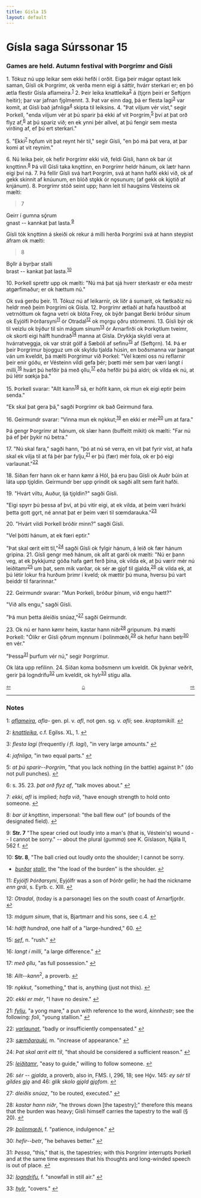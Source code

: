 ```yaml
---
title: Gísla 15
layout: default
---
```


# Gísla saga Súrssonar 15

### Games are held. Autumn festival with Þorgrímr and Gísli

1\. Tókuz nú upp leikar sem ekki hefði í orðit. Eiga þeir mágar optast leik saman, Gísli ok Þorgrímr, ok verða menn eigi á sáttir, hvárr sterkari er; en þó ætla flestir Gísla aflameira.<sup id="a1">[1](#myfootnote1)</sup> 2. Þeir leika knattleika<sup id="a2">[2](#myfootnote2)</sup> á (tj&#x1EB;rn þeiri er Seftj&#x1EB;rn heitir); þar var jafnan fj&#x1EB;lmennt. 3. Þat var einn dag, þá er flesta lagi<sup id="a3">[3](#myfootnote3)</sup> var komit, at Gísli bað jafnliga<sup id="a4">[4](#myfootnote4)</sup> skipta til leiksins. 4. "Þat viljum vér víst," segir Þorkell, "enda viljum vér at þú sparir þá ekki af vit Þorgrím,<sup id="a5">[5](#myfootnote5)</sup> því at þat orð flyz af,<sup id="a6">[6](#myfootnote6)</sup> at þú spariz við; en ek ynni þér allvel, at þú fengir sem mesta virðing af, ef þú ert sterkari."

5\. "Ekki<sup id="a7">[7](#myfootnote7)</sup> h&#x1EB;fum vit þat reynt hér til," segir Gísli, "en þó má þat vera, at þar komi at vit reynim."

6\. Nú leika þeir, ok hefir Þorgrímr ekki við, feldi Gísli, hann ok bar út kn&#x1EB;ttinn.<sup id="a8">[8](#myfootnote8)</sup> Þá vill Gísli taka kn&#x1EB;ttinn, en Þorgrímr heldr hánum, ok lætr hann eigi því ná. 7. Þá fellir Gísli svá hart Þorgrím, svá at hann hafði ekki við, ok af gekk skinnit af knúunum, en blóð st&#x1EB;kk ór n&#x1EB;sunum; (af gekk ok kj&#x1EB;tið af knjánum). 8. Þorgrímr stóð seint upp; hann leit til haugsins Vésteins ok mælti:

>7   
>   
Geirr í gumna sǫ́rum   
gnast -- kannkat þat lasta.<sup id="a9">[9](#myfootnote9)</sup>

Gísli tók kn&#x1EB;ttinn á skeiði ok rekur á milli herða Þorgrími svá at hann steypist áfram ok mælti:

>8   
>   
B&#x1EB;llr á byrþar stalli   
brast -- kankat þat lasta.<sup id="a10">[10](#myfootnote10)</sup>

10\. Þorkell sprettr upp ok mælti: "Nú má þat sjá hverr sterkastr er eða mestr atg&oslash;rfimaður; er ok hættum nú."

Ok svá gerðu þeir. 11. Tókuz nú af leikarnir, ok líðr á sumarit, ok fætkaðiz nú heldr með þeim Þorgrími ok Gísla. 12. Þorgrímr ætlaði at hafa haustboð at vetrnóttum ok fagna vetri ok blóta Frey, ok býðr þangat Berki bróður sínum ok Eyjólfi Þórðarsyni<sup id="a11">[11](#myfootnote11)</sup> ór Otradal<sup id="a12">[12](#myfootnote12)</sup> ok m&#x1EB;rgu &#x1EB;ðru stórmenni. 13. Gísli býr ok til veizlu ok býður til sín mágum sínum<sup id="a13">[13](#myfootnote13)</sup> ór Arnarfirði ok Þork&#x1EB;tlum tveimr, ok skorti eigi hálft hundrað<sup id="a14">[14](#myfootnote14)</sup> manna at Gísla. Drykkja skyldi vera at hvárratveggja, ok var strát gólf á Sæbóli af sefinu<sup id="a15">[15](#myfootnote15)</sup> af (Seft&#x1EB;rn). 14. Þá er þeir Þorgrímur bjogguz um ok skyldu tjalda húsin, en boðsmanna var þangat ván um kveldit, þá mælti Þorgrímur við Þorkel: "Vel k&oelig;mi oss nú reflarnir þeir enir góðu, er Vésteinn vildi gefa þér; þ&oelig;tti mér sem þar væri langt í milli,<sup id="a16">[16](#myfootnote16)</sup> hvárt þú hefðir þá með &#x1EB;llu,<sup id="a17">[17](#myfootnote17)</sup> eða hefðir þú þá aldri; ok vilda ek nú, at þú létir s&oelig;kja þá."

15\. Þorkell svarar: "Allt kann<sup id="a18">[18](#myfootnote18)</sup> sá, er hófit kann, ok mun ek eigi eptir þeim senda."

"Ek skal þat gera þá," sagði Þorgrímr ok bað Geirmund fara.

16\. Geirmundr svarar: "Vinna mun ek n&#x1EB;kkut;<sup id="a19">[19](#myfootnote19)</sup> en ekki er mér<sup id="a20">[20](#myfootnote20)</sup> um at fara."

Þá gengr Þorgrímr at hánum, ok slær hann (buffeitt mikit) ok mælti: "Far nú þá ef þér þykir nú betra."

17\. "Nú skal fara," sagði hann, "þó at nú sé verra, en vit þat fyrir víst, at hafa skal ek vilja til at fá þér þar fylju,<sup id="a21">[21](#myfootnote21)</sup> er þú (fær) mér fola, ok er þó eigi varlaunat."<sup id="a22">[22](#myfootnote22)</sup>

18\. Síðan ferr hann ok er hann k&oslash;mr á Hól, þá eru þau Gísli ok Auðr búin at láta upp tj&#x1EB;ldin. Geirmundr ber upp &#x1EB;rindit ok sagði allt sem farit hafði.

19\. "Hvárt viltu, Auður, ljá tj&#x1EB;ldin?" sagði Gísli.

"Eigi spyrr þú þessa af því, at þú vitir eigi, at ek vilda, at þeim væri hvárki þetta gott g&#x1EB;rt, né annat þat er þeim væri til s&oelig;mdarauka."<sup id="a23">[23](#myfootnote23)</sup>

20\. "Hvárt vildi Þorkell bróðir minn?" sagði Gísli.

"Vel þótti hánum, at ek f&oelig;ri eptir."

"Þat skal &oelig;rit eitt til,"<sup id="a24">[24](#myfootnote24)</sup> sagði Gísli ok fylgir hánum, á leið ok fær hánum gripina. 21. Gísli gengr með hánum, ok allt at garði ok mælti: "Nú er þann veg, at ek þykkjumz góða hafa g&oslash;rt ferð þína, ok vilda ek, at þú værir mér nú leiðitamr<sup id="a25">[25](#myfootnote25)</sup> um þat, sem mik varðar, ok sér æ gj&#x1EB;f til gjalda,<sup id="a26">[26](#myfootnote26)</sup> ok vilda ek, at þú létir lokur frá hurðum þrimr í kveld; ok mættir þú muna, hversu þú vart beiddr til fararinnar."

22\. Geirmundr svarar: "Mun Þorkeli, bróður þínum, við engu hætt?"

"Við alls engu," sagði Gísli.

"Þá mun þetta áleiðis snúaz,"<sup id="a27">[27](#myfootnote27)</sup> sagði Geirmundr.

23\. Ok nú er hann k&oslash;mr heim, kastar hann niðr<sup id="a28">[28](#myfootnote28)</sup> gripunum. Þá mælti Þorkell: "Ólíkr er Gísli &#x1EB;ðrum m&#x1EB;nnum í þolinm&oelig;ði,<sup id="a29">[29](#myfootnote29)</sup> ok hefur hann betr<sup id="a30">[30](#myfootnote30)</sup> en vér."

"Þessa<sup id="a31">[31](#myfootnote31)</sup> þurfum vér nú," segir Þorgrímur.  

Ok láta upp refilinn. 24\. Síðan koma boðsmenn um kveldit. Ok þyknar veðrit, gerir þá logndrífu<sup id="a32">[32](#myfootnote32)</sup> um kveldit, ok hylr<sup id="a33">[33](#myfootnote33)</sup> stígu alla.


<div style="float: left"><a href="http://rcblack.net/Gisla_saga/Gisla_14">⇦</a></div>
<div style="float: right"><a href="http://rcblack.net/Gisla_saga/Gisla_16">⇨</a></div>
<div style="margin: 0 auto; width: 100px;"><a href="http://rcblack.net/Gisla_saga/Gisla_home">&#8962;</a></div>

---

### Notes

<a name="myfootnote1" id="f1">1</a>:
 [_aflameira_](http://web.ff.cuni.cz/cgi-bin/uaa_slovnik/gmc_search_v3?cmd=viewthis&id=cv:b0008:10), _afla-_ gen. pl. v. _afl_, not gen. sg. v. _afli_; see. _kraptamikill_.
[↩](#a1)

<a name="myfootnote2" id="f2">2</a>:
 [_knattleika_](http://web.ff.cuni.cz/cgi-bin/uaa_slovnik/gmc_search_v3?cmd=viewthis&id=cv:b0345:33), c.f. Egilss. XL, 1.
[↩](#a2)

<a name="myfootnote3" id="f3">3</a>:
 _flesta lagi_ (frequently _í fl. lagi_), "in very large amounts."
[↩](#a3)

<a name="myfootnote4" id="f4">4</a>:
 _jafnliga_, "in two equal parts."
[↩](#a4)

<a name="myfootnote5" id="f5">5</a>:
 _at þú sparir--Þorgrím_, "that you lack nothing (in the battle) against Þ." (do not pull punches).
[↩](#a5)

<a name="myfootnote6" id="f6">6</a>:
s. 35. 23. _þat orð flyz af_, "talk moves about."
[↩](#a6)

<a name="myfootnote7" id="f7">7</a>:
 _ekki_, _afl_ is implied; _hafa við_, "have enough strength to hold onto someone.
[↩](#a7)

<a name="myfootnote8" id="f8">8</a>:
 _bar út kn&#x1EB;ttinn_, impersonal: "the ball flew out" (of bounds of the designated field).
[↩](#a8)

<a name="myfootnote9" id="f9">9</a>:
 __Str. 7__ "The spear cried out loudly into a man's (that is, Véstein's) wound -- I cannot be sorry." -- about the plural (_gumma_) see K. Gíslason, Njála II, 562 f.
[↩](#a9)

<a name="myfootnote10" id="f10">10</a>:
 __Str. 8__, "The ball cried out loudly onto the shoulder; I cannot be sorry.
* [_burðar_](http://web.ff.cuni.cz/cgi-bin/uaa_slovnik/gmc_search_v3?cmd=formquery2&query=bur%26eth%3Ba&startrow=1) [_stallr_](http://web.ff.cuni.cz/cgi-bin/uaa_slovnik/gmc_search_v3?cmd=viewthis&id=cv:b0587:32), the "the load of the burden" is the shoulder.
[↩](#a10)

<a name="myfootnote11" id="f11">11</a>:
 _Eyjólfi Þórðarsyni_, Eyjólfr was a son of Þórðr gellir; he had the nickname _enn grái_, s. Eyrb. c. XIII.
[↩](#a11)

<a name="myfootnote12" id="f12">12</a>:
 _Otradal_, (today is a parsonage) lies on the south coast of Arnarfj&#x1EB;rðr.  
[↩](#a12)

<a name="myfootnote13" id="f13">13</a>:
 _mágum sínum_, that is,  Bjartmarr and his sons, see c.4.
[↩](#a13)

<a name="myfootnote14" id="f14">14</a>:
 _hálft hundrað_, one half of a "large-hundred," 60.
[↩](#a14)

<a name="myfootnote15" id="f15">15</a>:
 [_sef_](http://web.ff.cuni.cz/cgi-bin/uaa_slovnik/gmc_search_v3?cmd=viewthis&id=cv:b0518:22), n. "rush."
[↩](#a15)

<a name="myfootnote16" id="f16">16</a>:
 _langt í milli_, "a large difference."
[↩](#a16)

<a name="myfootnote17" id="f17">17</a>:
 _með &#x1EB;llu_, "as full possession."
[↩](#a17)

<a name="myfootnote18" id="f18">18</a>:
 _Allt--kann_<sup>2</sup>, a proverb.
[↩](#a18)

<a name="myfootnote19" id="f19">19</a>:
 _n&#x1EB;kkut_, "something," that is, anything (just not this).
[↩](#a19)

<a name="myfootnote20" id="f20">20</a>:
 _ekki er mér_, "I have no desire."
[↩](#a20)

<a name="myfootnote21" id="f21">21</a>:
 [_fylju_](http://web.ff.cuni.cz/cgi-bin/uaa_slovnik/gmc_search_v3?cmd=viewthis&id=cv:b0179:15), "a yong mare," a pun with reference to the word, _kinnhestr_; see the following: _foli_, "young stallion."
[↩](#a21)

<a name="myfootnote22" id="f22">22</a>:
 [_varlaunat_](http://web.ff.cuni.cz/cgi-bin/uaa_slovnik/gmc_search_v3?cmd=viewthis&id=cv:b0680:35), "badly or insufficiently compensated."
[↩](#a22)

<a name="myfootnote23" id="f23">23</a>:
 [_sæmðarauki_](http://web.ff.cuni.cz/cgi-bin/uaa_slovnik/gmc_search_v3?cmd=viewthis&id=cv:b0618:8), m. "increase of appearance."
[↩](#a23)

<a name="myfootnote24" id="f24">24</a>:
 _Þat skal &oelig;rit eitt til_, "that should be considered a sufficient reason."
[↩](#a24)

<a name="myfootnote25" id="f25">25</a>:
 [_leiðitamr_](http://web.ff.cuni.cz/cgi-bin/uaa_slovnik/gmc_search_v3?cmd=viewthis&id=cv:b0381:15), "easy to guide," willing to follow someone.
[↩](#a25)

<a name="myfootnote26" id="f26">26</a>:
 _sér -- gjalda_, a proverb, also in, FMS. I, 296, 18; see Hǫ́v. 145: _ey sér til gildes gj&#x1EB;_ and 46: _glík skolo gj&#x1EB;ld gj&#x1EB;fom_.
[↩](#a26)

<a name="myfootnote27" id="f27">27</a>:
 _áleiðis snúaz_, "to be routed, executed."
[↩](#a27)

<a name="myfootnote28" id="f28">28</a>:
 _kastar hann niðr_, "he throws down [the tapestry];" therefore this means that the burden was heavy; Gísli himself carries the tapestry to the wall (&sect; 20).
[↩](#a28)

<a name="myfootnote29" id="f29">29</a>:
 [_þolinm&oelig;ði_](http://web.ff.cuni.cz/cgi-bin/uaa_slovnik/gmc_search_v3?cmd=viewthis&id=cv:b0741:17), f. "patience, indulgence."
[↩](#a29)

<a name="myfootnote30" id="f30">30</a>:
 _hefir--betr_, "he behaves better."
[↩](#a30)

<a name="myfootnote31" id="f31">31</a>:
 _Þessa_, "this," that is, the tapestries; with this Þorgrímr interrupts Þorkell and at the same time expresses that his thoughts and long-winded speech is out of place.
[↩](#a31)

<a name="myfootnote32" id="f32">32</a>:
 [_logndrífu_](http://web.ff.cuni.cz/cgi-bin/uaa_slovnik/gmc_search_v3?cmd=viewthis&id=cv:b0397:34), f. "snowfall in still air."
[↩](#a32)

<a name="myfootnote33" id="f33">33</a>:
 [_hylr_](http://web.ff.cuni.cz/cgi-bin/uaa_slovnik/gmc_search_v3?cmd=viewthis&id=cv:b0304:5), "covers."
[↩](#a33)
